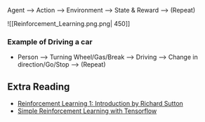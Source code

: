 
Agent --> Action --> Environment --> State & Reward --> (Repeat)

![[Reinforcement_Learning.png.png| 450]]
### Example of Driving a car
- Person --> Turning Wheel/Gas/Break --> Driving --> Change in direction/Go/Stop --> (Repeat)



## Extra Reading
- [Reinforcement Learning 1: Introduction by Richard Sutton](https://www.andrew.cmu.edu/course/10-703/textbook/BartoSutton.pdf)
- [Simple Reinforcement Learning with Tensorflow](https://awjuliani.medium.com/simple-reinforcement-learning-with-tensorflow-part-0-q-learning-with-tables-and-neural-networks-d195264329d0)

